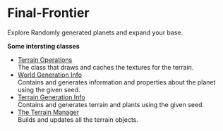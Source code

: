 # Final-Frontier
Explore Randomly generated planets and expand your base.


<b>Some intersting classes</b>
- <a href='https://github.com/Chequered/Final-Frontier/blob/master/Assets/Code/Terrain/TerrainOperationHandler.cs'>Terrain Operations </a>  
The class that draws and caches the textures for the terrain.
- <a href='https://github.com/Chequered/Final-Frontier/blob/master/Assets/Code/Terrain/Generation/TerrainGenerationWorldInfo.cs'>World Generation Info </a>   
Contains and generates information and properties about the planet using the given seed.
- <a href='https://github.com/Chequered/Final-Frontier/blob/master/Assets/Code/Terrain/Generation/TerrainGenerationTerrainInfo.cs'>Terrain Generation Info </a>  
Contains and generates terrain and plants using the given seed.
- <a href='https://github.com/Chequered/Final-Frontier/blob/master/Assets/Code/Managers/TerrainManager.cs'>The Terrain Manager </a>  
Builds and updates all the terrain objects.
